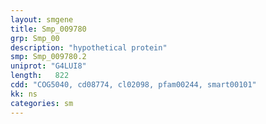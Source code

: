 ```yaml
---
layout: smgene
title: Smp_009780
grp: Smp_00
description: "hypothetical protein"
smp: Smp_009780.2
uniprot: "G4LUI8"
length:   822
cdd: "COG5040, cd08774, cl02098, pfam00244, smart00101"
kk: ns
categories: sm
---
```

